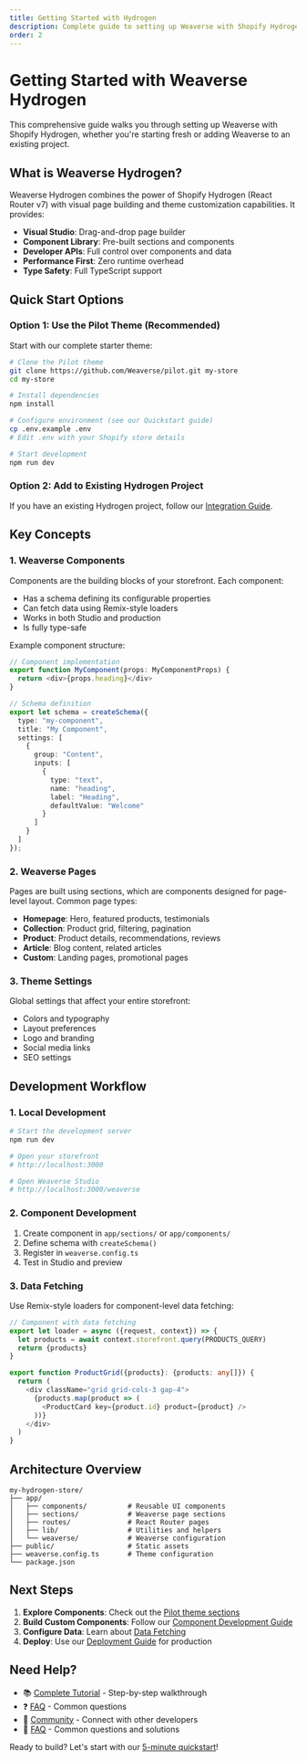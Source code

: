 ```yaml
---
title: Getting Started with Hydrogen
description: Complete guide to setting up Weaverse with Shopify Hydrogen, from installation to your first component.
order: 2
---
```


# Getting Started with Weaverse Hydrogen

This comprehensive guide walks you through setting up Weaverse with Shopify Hydrogen, whether you're starting fresh or adding Weaverse to an existing project.

## What is Weaverse Hydrogen?

Weaverse Hydrogen combines the power of Shopify Hydrogen (React Router v7) with visual page building and theme customization capabilities. It provides:

- **Visual Studio**: Drag-and-drop page builder
- **Component Library**: Pre-built sections and components
- **Developer APIs**: Full control over components and data
- **Performance First**: Zero runtime overhead
- **Type Safety**: Full TypeScript support

## Quick Start Options

### Option 1: Use the Pilot Theme (Recommended)

Start with our complete starter theme:

```bash
# Clone the Pilot theme
git clone https://github.com/Weaverse/pilot.git my-store
cd my-store

# Install dependencies
npm install

# Configure environment (see our Quickstart guide)
cp .env.example .env
# Edit .env with your Shopify store details

# Start development
npm run dev
```

### Option 2: Add to Existing Hydrogen Project

If you have an existing Hydrogen project, follow our [Integration Guide](/docs/hydrogen/integrating-existing-project).

## Key Concepts

### 1. Weaverse Components

Components are the building blocks of your storefront. Each component:

- Has a schema defining its configurable properties
- Can fetch data using Remix-style loaders
- Works in both Studio and production
- Is fully type-safe

Example component structure:
```typescript
// Component implementation
export function MyComponent(props: MyComponentProps) {
  return <div>{props.heading}</div>
}

// Schema definition
export let schema = createSchema({
  type: "my-component",
  title: "My Component", 
  settings: [
    {
      group: "Content",
      inputs: [
        {
          type: "text",
          name: "heading",
          label: "Heading",
          defaultValue: "Welcome"
        }
      ]
    }
  ]
});
```

### 2. Weaverse Pages

Pages are built using sections, which are components designed for page-level layout. Common page types:

- **Homepage**: Hero, featured products, testimonials
- **Collection**: Product grid, filtering, pagination  
- **Product**: Product details, recommendations, reviews
- **Article**: Blog content, related articles
- **Custom**: Landing pages, promotional pages

### 3. Theme Settings

Global settings that affect your entire storefront:

- Colors and typography
- Layout preferences
- Logo and branding
- Social media links
- SEO settings

## Development Workflow

### 1. Local Development

```bash
# Start the development server
npm run dev

# Open your storefront
# http://localhost:3000

# Open Weaverse Studio  
# http://localhost:3000/weaverse
```

### 2. Component Development

1. Create component in `app/sections/` or `app/components/`
2. Define schema with `createSchema()`
3. Register in `weaverse.config.ts`
4. Test in Studio and preview

### 3. Data Fetching

Use Remix-style loaders for component-level data fetching:

```typescript
// Component with data fetching
export let loader = async ({request, context}) => {
  let products = await context.storefront.query(PRODUCTS_QUERY)
  return {products}
}

export function ProductGrid({products}: {products: any[]}) {
  return (
    <div className="grid grid-cols-3 gap-4">
      {products.map(product => (
        <ProductCard key={product.id} product={product} />
      ))}
    </div>
  )
}
```

## Architecture Overview

```
my-hydrogen-store/
├── app/
│   ├── components/          # Reusable UI components
│   ├── sections/            # Weaverse page sections  
│   ├── routes/              # React Router pages
│   ├── lib/                 # Utilities and helpers
│   └── weaverse/            # Weaverse configuration
├── public/                  # Static assets
├── weaverse.config.ts       # Theme configuration
└── package.json
```

## Next Steps

1. **Explore Components**: Check out the [Pilot theme sections](/docs/themes-templates/pilot-theme-sections)
2. **Build Custom Components**: Follow our [Component Development Guide](/docs/development-guide/weaverse-component)
3. **Configure Data**: Learn about [Data Fetching](/docs/development-guide/data-fetching)
4. **Deploy**: Use our [Deployment Guide](/docs/deployment) for production

## Need Help?

- 📚 [Complete Tutorial](/docs/resources/tutorials/tutorial) - Step-by-step walkthrough
- ❓ [FAQ](/docs/resources/faq) - Common questions
- 💬 [Community](/docs/community) - Connect with other developers
- 🔧 [FAQ](/docs/resources/faq) - Common questions and solutions

Ready to build? Let's start with our [5-minute quickstart](/docs/getting-started/quickstart)!